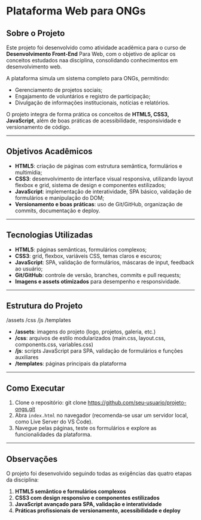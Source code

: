 # Plataforma Web para ONGs

## Sobre o Projeto

Este projeto foi desenvolvido como atividade acadêmica para o curso de **Desenvolvimento Front-End** Para Web, com o objetivo de aplicar os conceitos estudados naa disciplina, consolidando conhecimentos em desenvolvimento web.

A plataforma simula um sistema completo para ONGs, permitindo:

- Gerenciamento de projetos sociais;
- Engajamento de voluntários e registro de participação;
- Divulgação de informações institucionais, notícias e relatórios.

O projeto integra de forma prática os conceitos de **HTML5, CSS3, JavaScript**, além de boas práticas de acessibilidade, responsividade e versionamento de código.

---

## Objetivos Acadêmicos

- **HTML5**: criação de páginas com estrutura semântica, formulários e multimídia;
- **CSS3**: desenvolvimento de interface visual responsiva, utilizando layout flexbox e grid, sistema de design e componentes estilizados;
- **JavaScript**: implementação de interatividade, SPA básico, validação de formulários e manipulação do DOM;
- **Versionamento e boas práticas**: uso de Git/GitHub, organização de commits, documentação e deploy.

---

## Tecnologias Utilizadas

- **HTML5**: páginas semânticas, formulários complexos;
- **CSS3**: grid, flexbox, variáveis CSS, temas claros e escuros;
- **JavaScript**: SPA, validação de formulários, máscaras de input, feedback ao usuário;
- **Git/GitHub**: controle de versão, branches, commits e pull requests;
- **Imagens e assets otimizados** para desempenho e responsividade.

---

## Estrutura do Projeto

/assets
/css
/js
/templates

- **/assets**: imagens do projeto (logo, projetos, galeria, etc.)
- **/css**: arquivos de estilo modularizados (main.css, layout.css, components.css, variables.css)
- **/js**: scripts JavaScript para SPA, validação de formulários e funções auxiliares
- **/templates**: páginas principais da plataforma

---

## Como Executar

1. Clone o repositório: git clone https://github.com/seu-usuario/projeto-ongs.git
2. Abra `index.html` no navegador (recomenda-se usar um servidor local, como Live Server do VS Code).
3. Navegue pelas páginas, teste os formulários e explore as funcionalidades da plataforma.

---

## Observações

O projeto foi desenvolvido seguindo todas as exigências das quatro etapas da disciplina:

1. **HTML5 semântico e formulários complexos**
2. **CSS3 com design responsivo e componentes estilizados**
3. **JavaScript avançado para SPA, validação e interatividade**
4. **Práticas profissionais de versionamento, acessibilidade e deploy**

